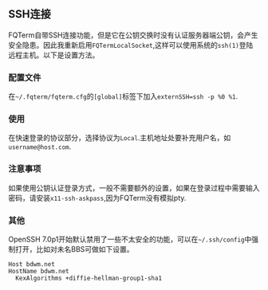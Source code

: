 ## SSH连接
FQTerm自带SSH连接功能，但是它在公钥交换时没有认证服务器端公钥，会产生安全隐患。因此我重新启用```FQTermLocalSocket```,这样可以使用系统的```ssh(1)```登陆远程主机。以下是设置方法。

### 配置文件
在```~/.fqterm/fqterm.cfg```的```[global]```标签下加入```externSSH=ssh -p %0 %1```.

### 使用
在快速登录的协议部分，选择协议为```Local```.主机地址处要补充用户名，如```username@host.com```.

### 注意事项
如果使用公钥认证登录方式，一般不需要额外的设置，如果在登录过程中需要输入密码，请安装```x11-ssh-askpass```,因为FQTerm没有模拟pty.

### 其他
OpenSSH 7.0p1开始默认禁用了一些不太安全的功能，可以在`~/.ssh/config`中强制打开，比如对未名BBS可做如下设置。

```
Host bdwm.net
HostName bdwm.net
  KexAlgorithms +diffie-hellman-group1-sha1
```
